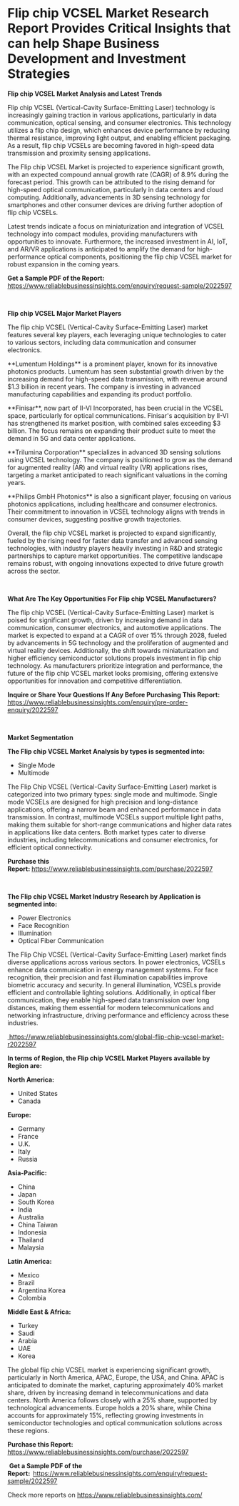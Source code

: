 <p><h1>Flip chip VCSEL Market Research Report Provides Critical Insights that can help Shape Business Development and Investment Strategies</h1></p><p><strong>Flip chip VCSEL Market Analysis and Latest Trends</strong></p>
<p><p>Flip chip VCSEL (Vertical-Cavity Surface-Emitting Laser) technology is increasingly gaining traction in various applications, particularly in data communication, optical sensing, and consumer electronics. This technology utilizes a flip chip design, which enhances device performance by reducing thermal resistance, improving light output, and enabling efficient packaging. As a result, flip chip VCSELs are becoming favored in high-speed data transmission and proximity sensing applications.</p><p>The Flip chip VCSEL Market is projected to experience significant growth, with an expected compound annual growth rate (CAGR) of 8.9% during the forecast period. This growth can be attributed to the rising demand for high-speed optical communication, particularly in data centers and cloud computing. Additionally, advancements in 3D sensing technology for smartphones and other consumer devices are driving further adoption of flip chip VCSELs.</p><p>Latest trends indicate a focus on miniaturization and integration of VCSEL technology into compact modules, providing manufacturers with opportunities to innovate. Furthermore, the increased investment in AI, IoT, and AR/VR applications is anticipated to amplify the demand for high-performance optical components, positioning the flip chip VCSEL market for robust expansion in the coming years.</p></p>
<p><strong>Get a Sample PDF of the Report:&nbsp;</strong> <a href="https://www.reliablebusinessinsights.com/enquiry/request-sample/2022597?utm_campaign=2242&utm_medium=2&utm_source=Github&utm_content=ia&utm_term=06042025&utm_id=flip-chip-vcsel">https://www.reliablebusinessinsights.com/enquiry/request-sample/2022597</a></p>
<p>&nbsp;</p>
<p><strong>Flip chip VCSEL Major Market Players</strong></p>
<p><p>The flip chip VCSEL (Vertical-Cavity Surface-Emitting Laser) market features several key players, each leveraging unique technologies to cater to various sectors, including data communication and consumer electronics. </p><p>**Lumentum Holdings** is a prominent player, known for its innovative photonics products. Lumentum has seen substantial growth driven by the increasing demand for high-speed data transmission, with revenue around $1.3 billion in recent years. The company is investing in advanced manufacturing capabilities and expanding its product portfolio.</p><p>**Finisar**, now part of II-VI Incorporated, has been crucial in the VCSEL space, particularly for optical communications. Finisar's acquisition by II-VI has strengthened its market position, with combined sales exceeding $3 billion. The focus remains on expanding their product suite to meet the demand in 5G and data center applications.</p><p>**Trilumina Corporation** specializes in advanced 3D sensing solutions using VCSEL technology. The company is positioned to grow as the demand for augmented reality (AR) and virtual reality (VR) applications rises, targeting a market anticipated to reach significant valuations in the coming years.</p><p>**Philips GmbH Photonics** is also a significant player, focusing on various photonics applications, including healthcare and consumer electronics. Their commitment to innovation in VCSEL technology aligns with trends in consumer devices, suggesting positive growth trajectories.</p><p>Overall, the flip chip VCSEL market is projected to expand significantly, fueled by the rising need for faster data transfer and advanced sensing technologies, with industry players heavily investing in R&D and strategic partnerships to capture market opportunities. The competitive landscape remains robust, with ongoing innovations expected to drive future growth across the sector.</p></p>
<p>&nbsp;</p>
<p><strong>What Are The Key Opportunities For Flip chip VCSEL Manufacturers?</strong></p>
<p><p>The flip chip VCSEL (Vertical-Cavity Surface-Emitting Laser) market is poised for significant growth, driven by increasing demand in data communication, consumer electronics, and automotive applications. The market is expected to expand at a CAGR of over 15% through 2028, fueled by advancements in 5G technology and the proliferation of augmented and virtual reality devices. Additionally, the shift towards miniaturization and higher efficiency semiconductor solutions propels investment in flip chip technology. As manufacturers prioritize integration and performance, the future of the flip chip VCSEL market looks promising, offering extensive opportunities for innovation and competitive differentiation.</p></p>
<p><strong>Inquire or Share Your Questions If Any Before Purchasing This Report:</strong> <a href="https://www.reliablebusinessinsights.com/enquiry/pre-order-enquiry/2022597?utm_campaign=2242&utm_medium=2&utm_source=Github&utm_content=ia&utm_term=06042025&utm_id=flip-chip-vcsel">https://www.reliablebusinessinsights.com/enquiry/pre-order-enquiry/2022597</a></p>
<p>&nbsp;</p>
<p><strong>Market Segmentation</strong></p>
<p><strong>The Flip chip VCSEL Market Analysis by types is segmented into:</strong></p>
<p><ul><li>Single Mode</li><li>Multimode</li></ul></p>
<p><p>The Flip Chip VCSEL (Vertical-Cavity Surface-Emitting Laser) market is categorized into two primary types: single mode and multimode. Single mode VCSELs are designed for high precision and long-distance applications, offering a narrow beam and enhanced performance in data transmission. In contrast, multimode VCSELs support multiple light paths, making them suitable for short-range communications and higher data rates in applications like data centers. Both market types cater to diverse industries, including telecommunications and consumer electronics, for efficient optical connectivity.</p></p>
<p><strong>Purchase this Report:&nbsp;</strong><a href="https://www.reliablebusinessinsights.com/purchase/2022597?utm_campaign=2242&utm_medium=2&utm_source=Github&utm_content=ia&utm_term=06042025&utm_id=flip-chip-vcsel">https://www.reliablebusinessinsights.com/purchase/2022597</a></p>
<p>&nbsp;</p>
<p><strong>The Flip chip VCSEL Market Industry Research by Application is segmented into:</strong></p>
<p><ul><li>Power Electronics</li><li>Face Recognition</li><li>Illumination</li><li>Optical Fiber Communication</li></ul></p>
<p><p>The Flip Chip VCSEL (Vertical-Cavity Surface-Emitting Laser) market finds diverse applications across various sectors. In power electronics, VCSELs enhance data communication in energy management systems. For face recognition, their precision and fast illumination capabilities improve biometric accuracy and security. In general illumination, VCSELs provide efficient and controllable lighting solutions. Additionally, in optical fiber communication, they enable high-speed data transmission over long distances, making them essential for modern telecommunications and networking infrastructure, driving performance and efficiency across these industries.</p></p>
<p><a href="https://www.reliablebusinessinsights.com/global-flip-chip-vcsel-market-r2022597?utm_campaign=2242&utm_medium=2&utm_source=Github&utm_content=ia&utm_term=06042025&utm_id=flip-chip-vcsel">&nbsp;https://www.reliablebusinessinsights.com/global-flip-chip-vcsel-market-r2022597</a></p>
<p><strong>In terms of Region, the Flip chip VCSEL Market Players available by Region are:</strong></p>
<p>
    <p> <strong> North America: </strong>
        <ul>
            <li>United States</li>
            <li>Canada</li>
        </ul>
        </p> 
    <p> <strong> Europe: </strong>
        <ul>
            <li>Germany</li>
            <li>France</li>
            <li>U.K.</li>
            <li>Italy</li>
            <li>Russia</li>
        </ul>
        </p> 
    <p> <strong> Asia-Pacific: </strong>
        <ul>
            <li>China</li>
            <li>Japan</li>
            <li>South Korea</li>
            <li>India</li>
            <li>Australia</li>
            <li>China Taiwan</li>
            <li>Indonesia</li>
            <li>Thailand</li>
            <li>Malaysia</li>
        </ul>
        </p> 
    <p> <strong> Latin America: </strong>
        <ul>
            <li>Mexico</li>
            <li>Brazil</li>
            <li>Argentina Korea</li>
            <li>Colombia</li>
        </ul>
        </p> 
    <p> <strong> Middle East & Africa: </strong>
        <ul>
            <li>Turkey</li>
            <li>Saudi</li>
            <li>Arabia</li>
            <li>UAE</li>
            <li>Korea</li>
        </ul>
    </p>
    </p>
<p><p>The global flip chip VCSEL market is experiencing significant growth, particularly in North America, APAC, Europe, the USA, and China. APAC is anticipated to dominate the market, capturing approximately 40% market share, driven by increasing demand in telecommunications and data centers. North America follows closely with a 25% share, supported by technological advancements. Europe holds a 20% share, while China accounts for approximately 15%, reflecting growing investments in semiconductor technologies and optical communication solutions across these regions.</p></p>
<p><strong>Purchase this Report: </strong><a href="https://www.reliablebusinessinsights.com/purchase/2022597?utm_campaign=2242&utm_medium=2&utm_source=Github&utm_content=ia&utm_term=06042025&utm_id=flip-chip-vcsel">https://www.reliablebusinessinsights.com/purchase/2022597</a></p>
<p>&nbsp;<strong>Get a Sample PDF of the Report:&nbsp;&nbsp;</strong><a href="https://www.reliablebusinessinsights.com/enquiry/request-sample/2022597?utm_campaign=2242&utm_medium=2&utm_source=Github&utm_content=ia&utm_term=06042025&utm_id=flip-chip-vcsel">https://www.reliablebusinessinsights.com/enquiry/request-sample/2022597</a></p>
<p><strong></strong></p>
<p>Check more reports on <a href="https://www.reliablebusinessinsights.com/?utm_campaign=2242&utm_medium=2&utm_source=Github&utm_content=ia&utm_term=06042025&utm_id=flip-chip-vcsel">https://www.reliablebusinessinsights.com/</a></p>